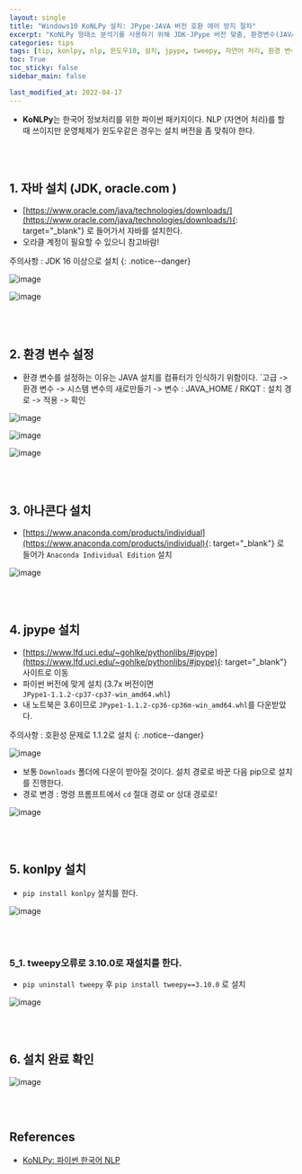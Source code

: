 ```yaml
---
layout: single
title: "Windows10 KoNLPy 설치: JPype·JAVA 버전 호환 에러 방지 절차"
excerpt: "KoNLPy 형태소 분석기를 사용하기 위해 JDK·JPype 버전 맞춤, 환경변수(JAVA_HOME) 설정과 pip 설치 오류 해결 방법 정리"
categories: tips
tags: [tip, konlpy, nlp, 윈도우10, 설치, jpype, tweepy, 자연어 처리, 환경 변수, 윈도우]
toc: True
toc_sticky: false
sidebar_main: false

last_modified_at: 2022-04-17
---
```


- **KoNLPy**는 한국어 정보처리를 위한 파이썬 패키지이다. NLP (자연어 처리)를 할 때 쓰이지만 운영체제가 윈도우같은 경우는 설치 버전을 좀 맞춰야 한다.

<br>
<br>

## 1. 자바 설치 (JDK, oracle.com )

- [https://www.oracle.com/java/technologies/downloads/](https://www.oracle.com/java/technologies/downloads/){: target="_blank"} 로 들어가서 자바를 설치한다.
- 오라클 계정이 필요할 수 있으니 참고바람!

주의사항 : JDK 16 이상으로 설치
{: .notice--danger}

![image](https://user-images.githubusercontent.com/78655692/143981136-f51f09ae-15be-48a2-ae6d-40ac1a13cfed.png)

![image](https://user-images.githubusercontent.com/78655692/143981194-042fcfaf-1837-4710-82bc-50cbbf13a44c.png)

<br>
<br>

## 2. 환경 변수 설정

- 환경 변수를 설정하는 이유는 JAVA 설치를 컴퓨터가 인식하기 위함이다. `고급 -> 환경 변수 -> 시스템 변수의 새로만들기 -> 변수 : JAVA_HOME / RKQT : 설치 경로 -> 적용 -> 확인

![image](https://user-images.githubusercontent.com/78655692/143981939-418fc97f-f876-4846-8903-42c90ac5a684.png)

![image](https://user-images.githubusercontent.com/78655692/143982044-946d2401-b843-48d4-81e3-ec1b5cb4839a.png)

![image](https://user-images.githubusercontent.com/78655692/143982229-e8f3ed76-f2f5-43bb-b2f5-8a81cac96e9b.png)

<br>
<br>

## 3. 아나콘다 설치

- [https://www.anaconda.com/products/individual](https://www.anaconda.com/products/individual){: target="_blank"} 로 들어가 `Anaconda Individual Edition` 설치

![image](https://user-images.githubusercontent.com/78655692/143982706-605172cc-7c2a-45bd-97d9-57f11a50bb32.png)

<br>
<br>

## 4. jpype 설치 

- [https://www.lfd.uci.edu/~gohlke/pythonlibs/#jpype](https://www.lfd.uci.edu/~gohlke/pythonlibs/#jpype){: target="_blank"} 사이트로 이동
- 파이썬 버전에 맞게 설치 (3.7x 버전이면 `JPype1‑1.1.2‑cp37‑cp37‑win_amd64.whl`)
- 내 노트북은 3.6이므로 `JPype1‑1.1.2‑cp36‑cp36m‑win_amd64.whl`를 다운받았다.

주의사항 : 호환성 문제로 1.1.2로 설치
{: .notice--danger}

![image](https://user-images.githubusercontent.com/78655692/143982471-834f5fde-9447-4d50-a61a-2a3fb4859b46.png)

- 보통 `Downloads` 폴더에 다운이 받아질 것이다. 설치 경로로 바꾼 다음 pip으로 설치를 진행한다.
- 경로 변경 : 명령 프롬프트에서 `cd` 절대 경로 or 상대 경로로!

![image](https://user-images.githubusercontent.com/78655692/143983386-6e591cf2-b736-4337-94d0-af77761d8aff.png)

<br>
<br>

## 5. konlpy 설치

- `pip install konlpy` 설치를 한다.

![image](https://user-images.githubusercontent.com/78655692/143983473-09a8a522-fdfd-4027-8120-cfcb2c9231fb.png)

<br>
<br>

### 5_1. tweepy오류로 3.10.0로 재설치를 한다.

- `pip uninstall tweepy` 후 `pip install tweepy==3.10.0` 로 설치

![image](https://user-images.githubusercontent.com/78655692/143983649-b277a687-4718-4e6e-81dc-bb2822343f6d.png)

<br>
<br>

## 6. 설치 완료 확인

![image](https://user-images.githubusercontent.com/78655692/143983862-c220dafa-79e7-4cd7-990e-c3ee82978731.png)

<br>
<br>

## References

- [KoNLPy: 파이썬 한국어 NLP](https://konlpy.org/ko/latest/)